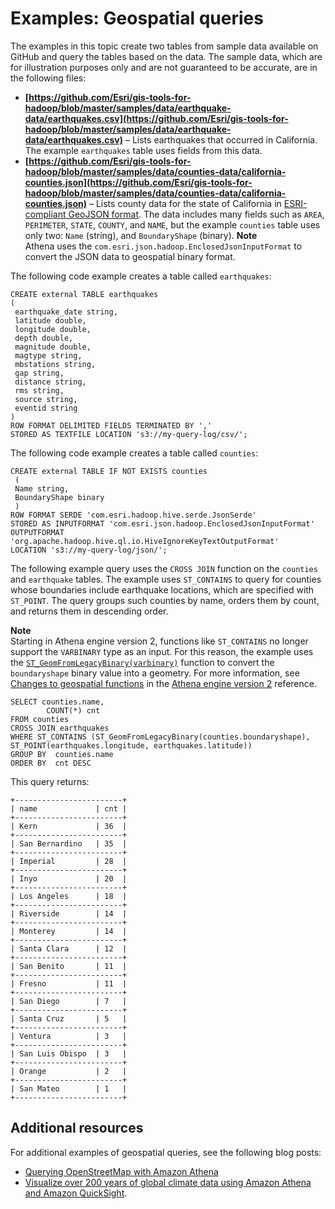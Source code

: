 # Examples: Geospatial queries<a name="geospatial-example-queries"></a>

The examples in this topic create two tables from sample data available on GitHub and query the tables based on the data\. The sample data, which are for illustration purposes only and are not guaranteed to be accurate, are in the following files:
+ **[https://github.com/Esri/gis-tools-for-hadoop/blob/master/samples/data/earthquake-data/earthquakes.csv](https://github.com/Esri/gis-tools-for-hadoop/blob/master/samples/data/earthquake-data/earthquakes.csv)** – Lists earthquakes that occurred in California\. The example `earthquakes` table uses fields from this data\.
+ **[https://github.com/Esri/gis-tools-for-hadoop/blob/master/samples/data/counties-data/california-counties.json](https://github.com/Esri/gis-tools-for-hadoop/blob/master/samples/data/counties-data/california-counties.json)** – Lists county data for the state of California in [ESRI\-compliant GeoJSON format](https://doc.arcgis.com/en/arcgis-online/reference/geojson.htm)\. The data includes many fields such as `AREA`, `PERIMETER`, `STATE`, `COUNTY`, and `NAME`, but the example `counties` table uses only two: `Name` \(string\), and `BoundaryShape` \(binary\)\. 
**Note**  
Athena uses the `com.esri.json.hadoop.EnclosedJsonInputFormat` to convert the JSON data to geospatial binary format\.

The following code example creates a table called `earthquakes`:

```
CREATE external TABLE earthquakes
(
 earthquake_date string,
 latitude double,
 longitude double,
 depth double,
 magnitude double,
 magtype string,
 mbstations string,
 gap string,
 distance string,
 rms string,
 source string,
 eventid string
)
ROW FORMAT DELIMITED FIELDS TERMINATED BY ','
STORED AS TEXTFILE LOCATION 's3://my-query-log/csv/';
```

The following code example creates a table called `counties`:

```
CREATE external TABLE IF NOT EXISTS counties
 (
 Name string,
 BoundaryShape binary
 )
ROW FORMAT SERDE 'com.esri.hadoop.hive.serde.JsonSerde'
STORED AS INPUTFORMAT 'com.esri.json.hadoop.EnclosedJsonInputFormat'
OUTPUTFORMAT 'org.apache.hadoop.hive.ql.io.HiveIgnoreKeyTextOutputFormat'
LOCATION 's3://my-query-log/json/';
```

The following example query uses the `CROSS JOIN` function on the `counties` and `earthquake` tables\. The example uses `ST_CONTAINS` to query for counties whose boundaries include earthquake locations, which are specified with `ST_POINT`\. The query groups such counties by name, orders them by count, and returns them in descending order\.

**Note**  
Starting in Athena engine version 2, functions like `ST_CONTAINS` no longer support the `VARBINARY` type as an input\. For this reason, the example uses the [`ST_GeomFromLegacyBinary(varbinary)`](geospatial-functions-list-v2.md#geospatial-functions-list-v2-st-geomfromlegacybinary) function to convert the `boundaryshape` binary value into a geometry\. For more information, see [Changes to geospatial functions](engine-versions-reference-0002.md#engine-versions-reference-0002-changes-to-geospatial-functions) in the [Athena engine version 2](engine-versions-reference-0002.md) reference\.

```
SELECT counties.name,
        COUNT(*) cnt
FROM counties
CROSS JOIN earthquakes
WHERE ST_CONTAINS (ST_GeomFromLegacyBinary(counties.boundaryshape), ST_POINT(earthquakes.longitude, earthquakes.latitude))
GROUP BY  counties.name
ORDER BY  cnt DESC
```

This query returns:

```
+------------------------+
| name             | cnt |
+------------------------+
| Kern             | 36  |
+------------------------+
| San Bernardino   | 35  |
+------------------------+
| Imperial         | 28  |
+------------------------+
| Inyo             | 20  |
+------------------------+
| Los Angeles      | 18  |
+------------------------+
| Riverside        | 14  |
+------------------------+
| Monterey         | 14  |
+------------------------+
| Santa Clara      | 12  |
+------------------------+
| San Benito       | 11  |
+------------------------+
| Fresno           | 11  |
+------------------------+
| San Diego        | 7   |
+------------------------+
| Santa Cruz       | 5   |
+------------------------+
| Ventura          | 3   |
+------------------------+
| San Luis Obispo  | 3   |
+------------------------+
| Orange           | 2   |
+------------------------+
| San Mateo        | 1   |
+------------------------+
```

## Additional resources<a name="geospatial-example-queries-additional-resources"></a>

For additional examples of geospatial queries, see the following blog posts:
+ [Querying OpenStreetMap with Amazon Athena](https://aws.amazon.com/blogs/big-data/querying-openstreetmap-with-amazon-athena/)
+ [Visualize over 200 years of global climate data using Amazon Athena and Amazon QuickSight](https://aws.amazon.com/blogs/big-data/visualize-over-200-years-of-global-climate-data-using-amazon-athena-and-amazon-quicksight/)\.